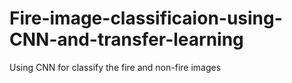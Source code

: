 # Fire-image-classificaion-using-CNN-and-transfer-learning
Using CNN for classify the fire and non-fire images 
